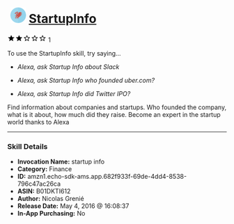 # &nbsp;<img src="skill_icon" alt="StartupInfo icon" width="36"> [StartupInfo](http://alexa.amazon.com/#skills/amzn1.echo-sdk-ams.app.682f933f-69de-4dd4-8538-796c47ac26ca)
![2 stars](../../images/ic_star_black_18dp_1x.png)![2 stars](../../images/ic_star_black_18dp_1x.png)![2 stars](../../images/ic_star_border_black_18dp_1x.png)![2 stars](../../images/ic_star_border_black_18dp_1x.png)![2 stars](../../images/ic_star_border_black_18dp_1x.png) 1

To use the StartupInfo skill, try saying...

* *Alexa, ask Startup Info about Slack*

* *Alexa, ask Startup Info who founded uber.com?*

* *Alexa, ask Startup Info did Twitter IPO?*

Find information about companies and startups. Who founded the company, what is it about, how much did they raise.
Become an expert in the startup world thanks to Alexa

***

### Skill Details

* **Invocation Name:** startup info
* **Category:** Finance
* **ID:** amzn1.echo-sdk-ams.app.682f933f-69de-4dd4-8538-796c47ac26ca
* **ASIN:** B01DKTI612
* **Author:** Nicolas Grenié
* **Release Date:** May 4, 2016 @ 16:08:37
* **In-App Purchasing:** No
